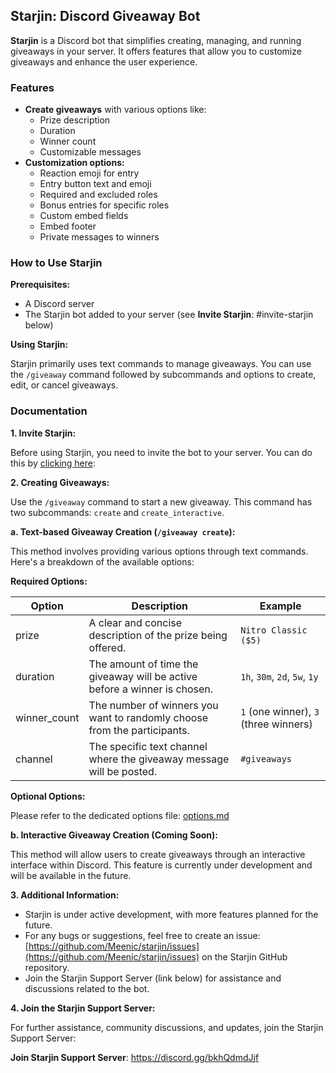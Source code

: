 ## Starjin: Discord Giveaway Bot

**Starjin** is a Discord bot that simplifies creating, managing, and running giveaways in your server. It offers features that allow you to customize giveaways and enhance the user experience.

### Features

* **Create giveaways** with various options like:
    * Prize description
    * Duration
    * Winner count
    * Customizable messages
* **Customization options:**
    * Reaction emoji for entry
    * Entry button text and emoji
    * Required and excluded roles
    * Bonus entries for specific roles
    * Custom embed fields
    * Embed footer
    * Private messages to winners

### How to Use Starjin

**Prerequisites:**

* A Discord server
* The Starjin bot added to your server (see **Invite Starjin**: #invite-starjin below)

**Using Starjin:**

Starjin primarily uses text commands to manage giveaways. You can use the `/giveaway` command followed by subcommands and options to create, edit, or cancel giveaways.

### Documentation

**1. Invite Starjin:**

Before using Starjin, you need to invite the bot to your server. You can do this by [clicking here](https://starjin.xyz/add):

**2. Creating Giveaways:**

Use the `/giveaway` command to start a new giveaway. This command has two subcommands: `create` and `create_interactive`.

**a. Text-based Giveaway Creation (`/giveaway create`):**

This method involves providing various options through text commands. Here's a breakdown of the available options:

**Required Options:**

| Option        | Description                                                  | Example               |
|----------------|------------------------------------------------------------|------------------------|
| prize          | A clear and concise description of the prize being offered.   | `Nitro Classic ($5)`    |
| duration       | The amount of time the giveaway will be active before a winner is chosen. | `1h`, `30m`, `2d`, `5w`, `1y` |
| winner_count   | The number of winners you want to randomly choose from the participants. | `1` (one winner), `3` (three winners) |
| channel       | The specific text channel where the giveaway message will be posted. | `#giveaways`          |

**Optional Options:**

Please refer to the dedicated options file: [options.md](https://github.com/Meenic/starjin-docs/blob/main/options.md)

**b. Interactive Giveaway Creation (Coming Soon):**

This method will allow users to create giveaways through an interactive interface within Discord. This feature is currently under development and will be available in the future.

**3. Additional Information:**

* Starjin is under active development, with more features planned for the future.
* For any bugs or suggestions, feel free to create an issue: [https://github.com/Meenic/starjin/issues](https://github.com/Meenic/starjin/issues) on the Starjin GitHub repository.
* Join the Starjin Support Server (link below) for assistance and discussions related to the bot.

**4. Join the Starjin Support Server:**

For further assistance, community discussions, and updates, join the Starjin Support Server:

**Join Starjin Support Server**: https://discord.gg/bkhQdmdJjf
